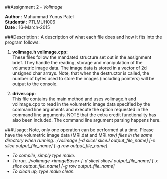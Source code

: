 ##Assignment 2 - _Volimage_

**Author**	: Muhummad Yunus Patel  
**Student#**	: PTLMUH006  
**Date**		: 16-March-2015  

###Description	: 
A description of what each file does and how it fits into the program follows:

1. **volimage.h volimage.cpp:**  
 These files follow the mandated structure set out in
 the assignment brief. They handle the reading, storage and manipulation of the
  volumetric image data. The image data is stored in a vector of 2d unsigned 
  char arrays. Note, that when the destructor is called, the number of bytes 
  used to store the images \(including pointers\) will be output to the console.

2. **driver.cpp:**  
 This file contains the main method and uses volimage.h and volimage.cpp to read
  in the volumetric image data specified by the command line arguments and 
  execute the option requested in the command line arguments. NOTE that the
   extra credit functionality has also been included. The command line argument 
   parsing happens here.

###Usage:
Note, only one operation can be performed at a time.
Please have the volumetric image data \(MRI.dat and MRI<i>.raw\) files in the same directory when running.
./volimage <imageBase> \[-d sliceI sliceJ output_file_name\] \[-x slice output_file_name\] \[-g row output_file_name\]

* To compile, simply type _make_.
* To run, _./volimage \<imageBase\> \[-d sliceI sliceJ output_file_name\] \[-x slice output_file_name\] \[-g row output_file_name\]_
* To clean up, type _make clean_.
